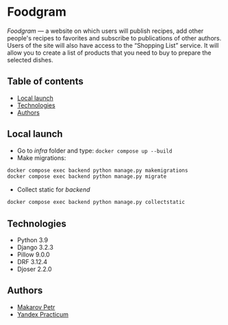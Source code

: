 # Foodgram
_Foodgram_ — a website on which users will publish recipes, add other people's recipes to favorites and subscribe to publications of other authors. Users of the site will also have access to the “Shopping List” service. It will allow you to create a list of products that you need to buy to prepare the selected dishes.

## Table of contents
* [Local launch](#local-launch)
* [Technologies](#technologies)
* [Authors](#authors)


## Local launch
- Go to _infra_ folder and type: ```docker compose up --build```
- Make migrations:
```sh 
docker compose exec backend python manage.py makemigrations
docker compose exec backend python manage.py migrate
```
- Collect static for _backend_
```sh 
docker compose exec backend python manage.py collectstatic
```

## Technologies
- Python 3.9
- Django 3.2.3
- Pillow 9.0.0
- DRF 3.12.4
- Djoser 2.2.0

## Authors
* [Makarov Petr](https://github.com/Nintiko)
* [Yandex Practicum](https://github.com/yandex-praktikum)

